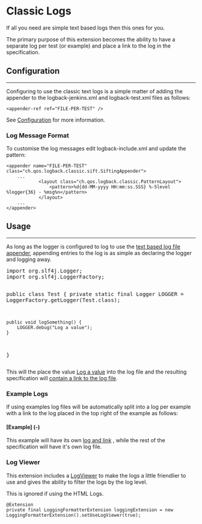 # Classic Logs

If all you need are simple text based logs then this ones for you.

The primary purpose of this extension becomes the ability to have a separate log per test (or example) and place a link to the log in the specification.

## Configuration
---

Configuring to use the classic text logs is a simple matter of adding the appender to the logback-jenkins.xml and logback-test.xml files as follows:

    <appender-ref ref="FILE-PER-TEST" />

See [Configuration](Configuration.html) for more information.


### Log Message Format

To customise the log messages edit logback-include.xml and update the pattern:

    <appender name="FILE-PER-TEST" class="ch.qos.logback.classic.sift.SiftingAppender">
    	...		
    			<layout class="ch.qos.logback.classic.PatternLayout">
    				<pattern>%d{dd-MM-yyyy HH:mm:ss.SSS} %-5level %logger{36} - %msg%n</pattern> 
    			</layout>
    	...
    </appender>

## Usage
---

As long as the logger is configured to log to use the [text based log file appender](- "c:assertTrue=isClassicLoggerConfigured()"), appending entries to the log is as simple as declaring the logger and logging away. 

<div><pre concordion:set="#fixture">
import org.slf4j.Logger;
import org.slf4j.LoggerFactory;

public class Test {
    private static final Logger LOGGER = LoggerFactory.getLogger(Test.class);
    
    public void logSomething() {
        LOGGER.debug("Log a value");
    }
}
</pre></div>

This will the place the value [Log a value](- "c:assertTrue=canUseClassicLogger(#fixture)") into the log file and the resulting specification will [contain a link to the log file](- "c:assertTrue=hasLinkToLogFile()").


### Example Logs

If using examples log files will be automatically split into a log per example with a link to the log placed in the top right of the example as follows:

#### [Example] (-)

This example will have its own [log and link](- "c:assertTrue=hasExampleLog()") , while the rest of the specification will have it's own log file.

### Log Viewer

This extension includes a [LogViewer](- "c:assertTrue=useLogViewer()") to make the logs a little friendlier to use and gives the ability to filter the logs by the log level.  

This is ignored if using the HTML Logs.

    @Extension 
    private final LoggingFormatterExtension loggingExtension = new LoggingFormatterExtension().setUseLogViewer(true);

